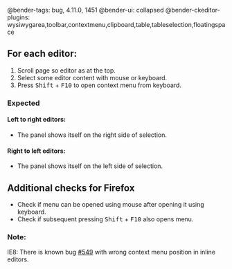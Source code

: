 @bender-tags: bug, 4.11.0, 1451
@bender-ui: collapsed
@bender-ckeditor-plugins: wysiwygarea,toolbar,contextmenu,clipboard,table,tableselection,floatingspace

## For each editor:

1. Scroll page so editor as at the top.
1. Select some editor content with mouse or keyboard.
1. Press <kbd>Shift</kbd> + <kbd>F10</kbd> to open context menu from keyboard.

### Expected

#### Left to right editors:
- The panel shows itself on the right side of selection.

#### Right to left editors:
- The panel shows itself on the left side of selection.

## Additional checks for Firefox

* Check if menu can be opened using mouse after opening it using keyboard.
* Check if subsequent pressing <kbd>Shift</kbd> + <kbd>F10</kbd> also opens menu.

### Note:

IE8: There is known bug [#549](https://github.com/ckeditor/ckeditor-dev/issues/549) with wrong context menu position in inline editors.
